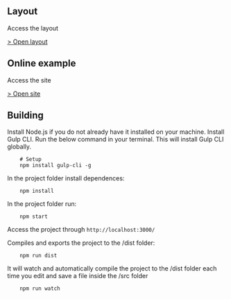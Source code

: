 ## Layout

Access the layout

[> Open layout](https://xd.adobe.com/view/34743f2a-10de-4e1d-8d60-85a852882945-6127/)

## Online example

Access the site

[> Open site](http://section-destaque.surge.sh/)

## Building

Install Node.js if you do not already have it installed on your machine.
Install Gulp CLI. Run the below command in your terminal. This will install Gulp CLI globally.

```
	# Setup
	npm install gulp-cli -g
```

In the project folder install dependences:

```
	npm install
```

In the project folder run:

```
	npm start
```

Access the project through `http://localhost:3000/`

Compiles and exports the project to the /dist folder:

```
	npm run dist
```

It will watch and automatically compile the project to the /dist folder each time you edit and save a file inside the /src folder

```
	npm run watch
```
